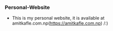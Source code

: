 ### Personal-Website
- This is my personal website, it is available at amitkafle.com.np(https://amitkafle.com.np) /:)
